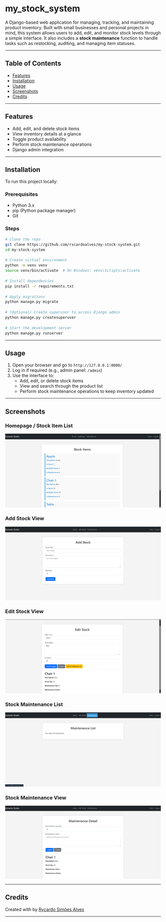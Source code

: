 # my_stock_system

A Django-based web application for managing, tracking, and maintaining product inventory. Built with small businesses and personal projects in mind, this system allows users to add, edit, and monitor stock levels through a simple interface. It also includes a **stock maintenance** function to handle tasks such as restocking, auditing, and managing item statuses.

---

## Table of Contents

- [Features](#features)
- [Installation](#installation)
- [Usage](#usage)
- [Screenshots](#screenshots)
- [Credits](#credits)

---

## Features

- Add, edit, and delete stock items
- View inventory details at a glance
- Toggle product availability
- Perform stock maintenance operations
- Django admin integration

---

## Installation

To run this project locally:

### Prerequisites
- Python 3.x
- pip (Python package manager)
- Git

### Steps

```bash
# Clone the repo
git clone https://github.com/rxcardoalves/my-stock-system.git
cd my-stock-system

# Create virtual environment
python -m venv venv
source venv/bin/activate  # On Windows: venv\Scripts\activate

# Install dependencies
pip install -r requirements.txt

# Apply migrations
python manage.py migrate

# (Optional) Create superuser to access Django admin
python manage.py createsuperuser

# Start the development server
python manage.py runserver
```

---

## Usage

1. Open your browser and go to `http://127.0.0.1:8000/`
2. Log in if required (e.g., admin panel: `/admin`)
3. Use the interface to:
   - Add, edit, or delete stock items
   - View and search through the product list
   - Perform stock maintenance operations to keep inventory updated

---

## Screenshots

### Homepage / Stock Item List
![Home Page / Stock Item List](screenshots/home_page-stock_item_list.png)

### Add Stock View
![Add Stock Items](screenshots/add_stock_view.png)

### Edit Stock View
![Edit Stock Items](screenshots/edit_stock_view.png)

### Stock Maintenance List
![Stock Maintenance List](screenshots/stock_maintenance_list.png)

### Stock Maintenance View
![Add Stock to Maintenance List](screenshots/stock_maintenace_view.png)

---

## Credits

Created with by [Rycardo Simões Alves](https://github.com/rxcardoalves)

---
